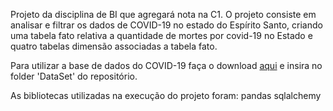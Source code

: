 Projeto da disciplina de BI que agregará nota na C1.
O projeto consiste em analisar e filtrar os dados de COVID-19 no estado do Espírito Santo, criando uma tabela fato relativa a quantidade de mortes por covid-19 no Estado e quatro tabelas dimensão associadas a tabela fato.

Para utilizar a base de dados do COVID-19 faça o download [aqui](https://bi.s3.es.gov.br/covid19/MICRODADOS.csv) e insira no folder 'DataSet' do repositório.

As bibliotecas utilizadas na execução do projeto foram:
pandas
sqlalchemy
